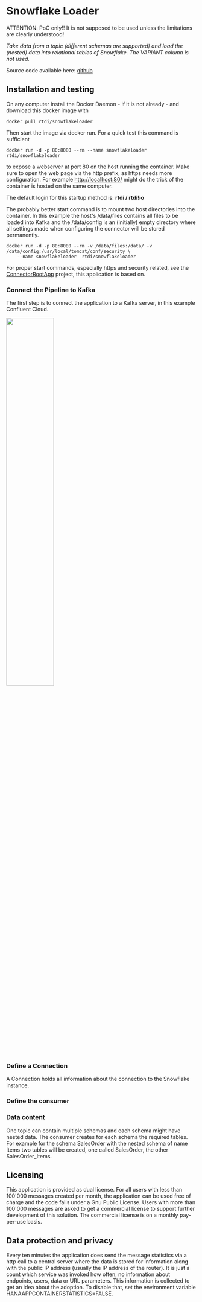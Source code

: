 # Snowflake Loader 

ATTENTION: PoC only!! It is not supposed to be used unless the limitations are clearly understood!

_Take data from a topic (different schemas are supported) and load the (nested) data into relational tables of Snowflake. The VARIANT column is not used._

Source code available here: [github](https://github.com/rtdi/SnowflakeLoader)


## Installation and testing

On any computer install the Docker Daemon - if it is not already - and download this docker image with

    docker pull rtdi/snowflakeloader

Then start the image via docker run. For a quick test this command is sufficient

    docker run -d -p 80:8080 --rm --name snowflakeloader  rtdi/snowflakeloader

to expose a webserver at port 80 on the host running the container. Make sure to open the web page via the http prefix, as https needs more configuration.
For example [http://localhost:80/](http://localhost:80/) might do the trick of the container is hosted on the same computer.

The default login for this startup method is: **rtdi / rtdi!io**

The probably better start command is to mount two host directories into the container. In this example the host's /data/files contains all files to be loaded into Kafka and the /data/config is an (initially) empty directory where all settings made when configuring the connector will be stored permanently.

    docker run -d -p 80:8080 --rm -v /data/files:/data/ -v /data/config:/usr/local/tomcat/conf/security \
        --name snowflakeloader  rtdi/snowflakeloader


For proper start commands, especially https and security related, see the [ConnectorRootApp](https://github.com/rtdi/ConnectorRootApp) project, this application is based on.

  

### Connect the Pipeline to Kafka

The first step is to connect the application to a Kafka server, in this example Confluent Cloud.

<img src="https://github.com/rtdi/SnowflakeLoader/raw/master/docs/media/SnowflakeLoader-PipelineConfig.png" width="50%">


### Define a Connection

A Connection holds all information about the connection to the Snowflake instance.


### Define the consumer

### Data content

One topic can contain multiple schemas and each schema might have nested data. The consumer creates for each schema the required tables. For example for the schema SalesOrder with the nested schema of name Items two tables will be created, one called SalesOrder, the other SalesOrder_Items.


## Licensing

This application is provided as dual license. For all users with less than 100'000 messages created per month, the application can be used free of charge and the code falls under a Gnu Public License. Users with more than 100'000 messages are asked to get a commercial license to support further development of this solution. The commercial license is on a monthly pay-per-use basis.


## Data protection and privacy

Every ten minutes the application does send the message statistics via a http call to a central server where the data is stored for information along with the public IP address (usually the IP address of the router). It is just a count which service was invoked how often, no information about endpoints, users, data or URL parameters. This information is collected to get an idea about the adoption.
To disable that, set the environment variable HANAAPPCONTAINERSTATISTICS=FALSE.

